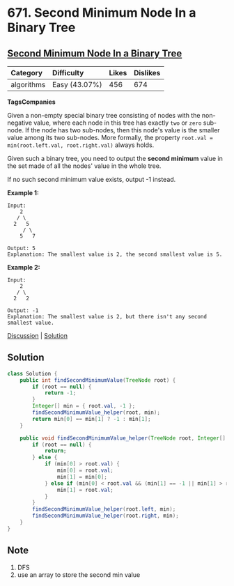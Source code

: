 # 671. Second Minimum Node In a Binary Tree

## [Second Minimum Node In a Binary Tree](https://leetcode.com/problems/second-minimum-node-in-a-binary-tree/description/)

| Category | Difficulty | Likes | Dislikes |
| :--- | :--- | :--- | :--- |
| algorithms | Easy \(43.07%\) | 456 | 674 |

**TagsCompanies**

Given a non-empty special binary tree consisting of nodes with the non-negative value, where each node in this tree has exactly `two` or `zero` sub-node. If the node has two sub-nodes, then this node's value is the smaller value among its two sub-nodes. More formally, the property `root.val = min(root.left.val, root.right.val)` always holds.

Given such a binary tree, you need to output the **second minimum** value in the set made of all the nodes' value in the whole tree.

If no such second minimum value exists, output -1 instead.

**Example 1:**

```text
Input: 
    2
   / \
  2   5
     / \
    5   7

Output: 5
Explanation: The smallest value is 2, the second smallest value is 5.
```

**Example 2:**

```text
Input: 
    2
   / \
  2   2

Output: -1
Explanation: The smallest value is 2, but there isn't any second smallest value.
```

[Discussion](https://leetcode.com/problems/second-minimum-node-in-a-binary-tree/discuss/?currentPage=1&orderBy=most_votes&query=) \| [Solution](https://leetcode.com/problems/second-minimum-node-in-a-binary-tree/solution/)

## Solution

```java
class Solution {
    public int findSecondMinimumValue(TreeNode root) {
        if (root == null) {
            return -1;
        }
        Integer[] min = { root.val, -1 };
        findSecondMinimumValue_helper(root, min);
        return min[0] == min[1] ? -1 : min[1];
    }

    public void findSecondMinimumValue_helper(TreeNode root, Integer[] min) {
        if (root == null) {
            return;
        } else {
            if (min[0] > root.val) {
                min[0] = root.val;
                min[1] = min[0];
            } else if (min[0] < root.val && (min[1] == -1 || min[1] > root.val)) {
                min[1] = root.val;
            }
        }
        findSecondMinimumValue_helper(root.left, min);
        findSecondMinimumValue_helper(root.right, min);
    }
}
```

## Note

1. DFS
2. use an array to store the second min value

